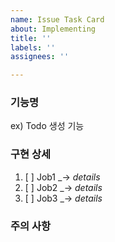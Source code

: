 ```yaml
---
name: Issue Task Card
about: Implementing
title: ''
labels: ''
assignees: ''

---
```


### 기능명
ex) Todo 생성 기능

### 구현 상세
1. [ ] Job1
_→ *details*
2. [ ] Job2
_→ *details*
3. [ ] Job3
_→ *details*

### 주의 사항
